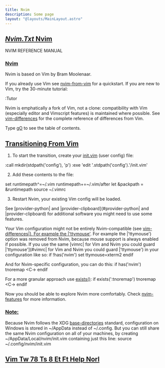 ```yaml
---
title: Nvim
description: Some page
layout: "@layouts/MainLayout.astro"
---
```



## <a id="" class="section-title" href="#">*Nvim.Txt*	Nvim</a> 

NVIM REFERENCE MANUAL


### <a id="nvim nvim-intro" class="section-title" href="#nvim nvim-intro">Nvim</a>

Nvim is based on Vim by Bram Moolenaar.

If you already use Vim see [nvim-from-vim](#nvim-from-vim) for a quickstart.
If you are new to Vim, try the 30-minute tutorial:

:Tutor<Enter>

Nvim is emphatically a fork of Vim, not a clone: compatibility with Vim
(especially editor and Vimscript features) is maintained where possible. See
[vim-differences](#vim-differences) for the complete reference of differences from Vim.

Type [gO](#gO) to see the table of contents.


## <a id="nvim-from-vim" class="section-title" href="#nvim-from-vim">Transitioning From Vim</a> 

1. To start the transition, create your [init.vim](#init.vim) (user config) file:

:call mkdir(stdpath('config'), 'p')
:exe 'edit '.stdpath('config').'/init.vim'

2. Add these contents to the file:

set runtimepath^=~/.vim runtimepath+=~/.vim/after
let &packpath = &runtimepath
source ~/.vimrc

3. Restart Nvim, your existing Vim config will be loaded.

See [provider-python| and |provider-clipboard](#provider-python| and |provider-clipboard) for additional software you
might need to use some features.

Your Vim configuration might not be entirely Nvim-compatible (see
[vim-differences|). For example the |'ttymouse'](#vim-differences|). For example the |'ttymouse') option was removed from Nvim,
because mouse support is always enabled if possible. If you use the same
[vimrc| for Vim and Nvim you could guard |'ttymouse'](#vimrc| for Vim and Nvim you could guard |'ttymouse') in your configuration
like so:
if !has('nvim')
set ttymouse=xterm2
endif

And for Nvim-specific configuration, you can do this:
if has('nvim')
tnoremap <Esc> <C-\><C-n>
endif

For a more granular approach use [exists()](#exists()):
if exists(':tnoremap')
tnoremap <Esc> <C-\><C-n>
endif

Now you should be able to explore Nvim more comfortably. Check [nvim-features](#nvim-features)
for more information.

### <a id="portable-config" class="section-title" href="#portable-config">Note:</a>
Because Nvim follows the XDG [base-directories](#base-directories) standard, configuration on
Windows is stored in ~/AppData instead of ~/.config. But you can still share
the same Nvim configuration on all of your machines, by creating
~/AppData/Local/nvim/init.vim containing just this line:
source ~/.config/nvim/init.vim


## <a id="" class="section-title" href="#">Vim Tw 78 Ts 8 Et Ft Help Norl</a> 



